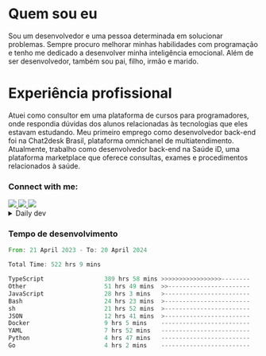 # Quem sou eu
Sou um desenvolvedor e uma pessoa determinada em solucionar problemas. Sempre procuro melhorar minhas habilidades com programação e tenho me dedicado a desenvolver minha inteligência emocional. Além de ser desenvolvedor, também sou pai, filho, irmão e marido.

# Experiência profissional
Atuei como consultor em uma plataforma de cursos para programadores, onde respondia dúvidas dos alunos relacionadas às tecnologias que eles estavam estudando.
Meu primeiro emprego como desenvolvedor back-end foi na Chat2desk Brasil, plataforma omnichanel de multiatendimento.
Atualmente, trabalho como desenvolvedor back-end na Saúde iD, uma plataforma marketplace que oferece consultas, exames e procedimentos relacionados à saúde.

### Connect with me:
<a href="https://www.linkedin.com/in/theusmoreira" target="_blank" >
<img src="https://img.shields.io/badge/linkedin-%230077B5.svg?&style=for-the-badge&logo=linkedin&logoColor=white ">
</a>
<a href="https://www.instagram.com/matheus.s.moreira/" target="_blank">
<img src="https://img.shields.io/badge/instagram-%23E4405F.svg?&style=for-the-badge&logo=instagram&logoColor=white">
</a>
<a href="mailto:matheussm301@gmail.com"  target="_blank">
<img src="https://img.shields.io/badge/gmail-%23E4405F.svg?&style=for-the-badge&logo=gmail&logoColor=white">
</a>


<details>
  <summary>Daily dev </summary>
<p>
  <a href="https://app.daily.dev/matheussantos"><img src="https://github.com/matheus-santos-moreira/matheus-santos-moreira/blob/master/devcard.svg" width="200" alt="Matheus Santos's Dev Card"/></a>
 </p>
</details>

<h3>Tempo de desenvolvimento</h3>

<!--START_SECTION:waka-->

```rust
From: 21 April 2023 - To: 20 April 2024

Total Time: 522 hrs 9 mins

TypeScript                 389 hrs 58 mins >>>>>>>>>>>>>>>>>--------   67.94 %
Other                      51 hrs 49 mins  >>-----------------------   09.03 %
JavaScript                 28 hrs 3 mins   >------------------------   04.89 %
Bash                       24 hrs 23 mins  >------------------------   04.25 %
sh                         21 hrs 52 mins  >------------------------   03.81 %
JSON                       12 hrs 41 mins  >------------------------   02.21 %
Docker                     9 hrs 5 mins    -------------------------   01.58 %
YAML                       7 hrs 52 mins   -------------------------   01.37 %
Python                     4 hrs 47 mins   -------------------------   00.83 %
Go                         4 hrs 2 mins    -------------------------   00.70 %
```

<!--END_SECTION:waka-->
